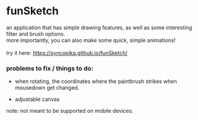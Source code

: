 # funSketch    
an application that has simple drawing features, as well as some interesting filter and brush options.    
more importantly, you can also make some quick, simple animations! 
<br>    
try it here: https://syncopika.github.io/funSketch/
<br>    
### problems to fix / things to do:        
- when rotating, the coordinates where the paintbrush strikes when mousedown get changed.        
    
- adjustable canvas    
    
note: not meant to be supported on mobile devices.    

